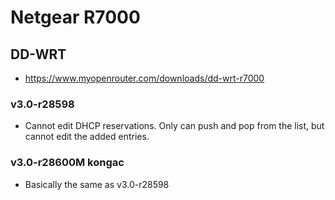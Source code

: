# Netgear R7000

## DD-WRT

- <https://www.myopenrouter.com/downloads/dd-wrt-r7000>

### v3.0-r28598

- Cannot edit DHCP reservations. Only can push and pop from the list, but cannot edit the added entries.

### v3.0-r28600M kongac

- Basically the same as v3.0-r28598
